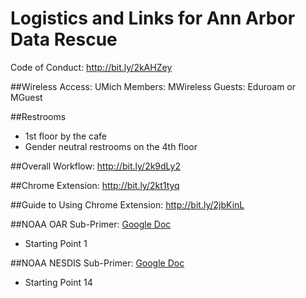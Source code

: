 # Logistics and Links for Ann Arbor Data Rescue

Code of Conduct: http://bit.ly/2kAHZey

##Wireless Access:
UMich Members: MWireless
Guests: Eduroam or MGuest

##Restrooms
- 1st floor by the cafe
- Gender neutral restrooms on the 4th floor

##Overall Workflow: http://bit.ly/2k9dLy2

##Chrome Extension: http://bit.ly/2kt1tyq

##Guide to Using Chrome Extension: http://bit.ly/2jbKinL

##NOAA OAR Sub-Primer: [Google Doc](https://docs.google.com/document/d/168zs8PBQqoS_Z648AZJ4B2QukVAbBLbI0XuBCSsOHJ8/edit)
- Starting Point 1

##NOAA NESDIS Sub-Primer: [Google Doc](https://docs.google.com/document/d/1DW5N6yO_7TLTvoLIgqm0Xrwuv546IwH1q-ad1tYImZk/edit)
- Starting Point 14
